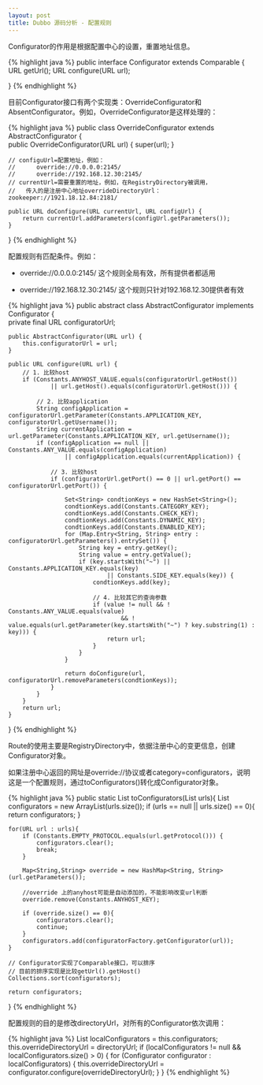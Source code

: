 ```yaml
---
layout: post
title: Dubbo 源码分析 - 配置规则
---
```


Configurator的作用是根据配置中心的设置，重置地址信息。

{% highlight java %}
public interface Configurator extends Comparable<Configurator> {
    URL getUrl();
    URL configure(URL url);

}
{% endhighlight %}


目前Configurator接口有两个实现类：OverrideConfigurator和AbsentConfigurator。例如，OverrideConfigurator是这样处理的：

{% highlight java %}
public class OverrideConfigurator extends AbstractConfigurator {    
    public OverrideConfigurator(URL url) {
        super(url);
    }

    // configuUrl=配置地址，例如：
    //      override://0.0.0.0:2145/
    //      override://192.168.12.30:2145/
    // currentUrl=需要重置的地址，例如，在RegistryDirectory被调用，
    //   传入的是注册中心地址overrideDirectoryUrl：zookeeper://1921.18.12.84:2181/   

    public URL doConfigure(URL currentUrl, URL configUrl) {
        return currentUrl.addParameters(configUrl.getParameters());
    }
}
{% endhighlight %}


配置规则有匹配条件。例如：

* override://0.0.0.0:2145/ 这个规则全局有效，所有提供者都适用

* override://192.168.12.30:2145/ 这个规则只针对192.168.12.30提供者有效

{% highlight java %}
public abstract class AbstractConfigurator implements Configurator {    
    private final URL configuratorUrl;

    public AbstractConfigurator(URL url) {
        this.configuratorUrl = url;
    }

    public URL configure(URL url) {
        // 1. 比较host
        if (Constants.ANYHOST_VALUE.equals(configuratorUrl.getHost()) 
                || url.getHost().equals(configuratorUrl.getHost())) {

            // 2. 比较application
            String configApplication = configuratorUrl.getParameter(Constants.APPLICATION_KEY, configuratorUrl.getUsername());
            String currentApplication = url.getParameter(Constants.APPLICATION_KEY, url.getUsername());
            if (configApplication == null || Constants.ANY_VALUE.equals(configApplication) 
                    || configApplication.equals(currentApplication)) {

                // 3. 比较host
                if (configuratorUrl.getPort() == 0 || url.getPort() == configuratorUrl.getPort()) {

                    Set<String> condtionKeys = new HashSet<String>();
                    condtionKeys.add(Constants.CATEGORY_KEY);
                    condtionKeys.add(Constants.CHECK_KEY);
                    condtionKeys.add(Constants.DYNAMIC_KEY);
                    condtionKeys.add(Constants.ENABLED_KEY);
                    for (Map.Entry<String, String> entry : configuratorUrl.getParameters().entrySet()) {
                        String key = entry.getKey();
                        String value = entry.getValue();
                        if (key.startsWith("~") || Constants.APPLICATION_KEY.equals(key) 
                                || Constants.SIDE_KEY.equals(key)) {
                            condtionKeys.add(key);

                            // 4. 比较其它的查询参数
                            if (value != null && ! Constants.ANY_VALUE.equals(value)
                                    && ! value.equals(url.getParameter(key.startsWith("~") ? key.substring(1) : key))) {
                                return url;
                            }
                        }
                    }

                    return doConfigure(url, configuratorUrl.removeParameters(condtionKeys));
                }
            }
        }
        return url;
    }
}
{% endhighlight %}


Route的使用主要是RegistryDirectory中，依据注册中心的变更信息，创建Configurator对象。

如果注册中心返回的网址是override://协议或者category=configurators，说明这是一个配置规则，通过toConfigurators()转化成Configurator对象。

{% highlight java %}
public static List<Configurator> toConfigurators(List<URL> urls){
    List<Configurator> configurators = new ArrayList<Configurator>(urls.size());
    if (urls == null || urls.size() == 0){
        return configurators;
    }

    for(URL url : urls){
        if (Constants.EMPTY_PROTOCOL.equals(url.getProtocol())) {
            configurators.clear();
            break;
        }

        Map<String,String> override = new HashMap<String, String>(url.getParameters());

        //override 上的anyhost可能是自动添加的，不能影响改变url判断
        override.remove(Constants.ANYHOST_KEY);

        if (override.size() == 0){
            configurators.clear();
            continue;
        }
        configurators.add(configuratorFactory.getConfigurator(url));
    }

    // Configurator实现了Comparable接口，可以排序
    // 目前的排序实现是比较getUrl().getHost()
    Collections.sort(configurators);

    return configurators;
}
{% endhighlight %}


配置规则的目的是修改directoryUrl，对所有的Configurator依次调用：

{% highlight java %}
List<Configurator> localConfigurators = this.configurators;
this.overrideDirectoryUrl = directoryUrl;
if (localConfigurators != null && localConfigurators.size() > 0) {
    for (Configurator configurator : localConfigurators) {
        this.overrideDirectoryUrl = configurator.configure(overrideDirectoryUrl);
    }
}
{% endhighlight %}

